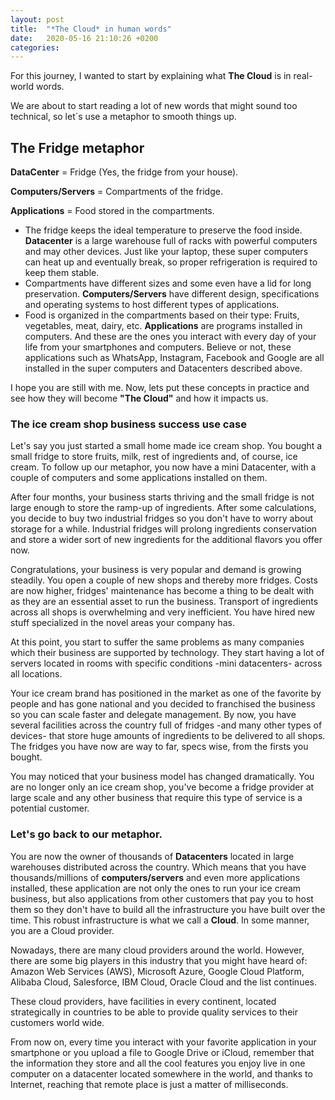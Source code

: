 ```yaml
---
layout: post
title:  "*The Cloud* in human words"
date:   2020-05-16 21:10:26 +0200
categories: 
---
```


For this journey, I wanted to start by explaining what **The Cloud** is in real-world words.

We are about to start reading a lot of new words that might sound too technical, so let´s use a metaphor to smooth things up.

## The Fridge metaphor

**DataCenter** = Fridge (Yes, the fridge from your house).

**Computers/Servers** = Compartments of the fridge.

**Applications** = Food stored in the compartments.

- The fridge keeps the ideal temperature to preserve the food inside. 
  **Datacenter** is a large warehouse full of racks with powerful computers and may other devices. Just like your laptop, these super computers can heat up and eventually break, so proper refrigeration is required to keep them stable.
- Compartments have different sizes and some even have a lid for long preservation.
  **Computers/Servers** have different design, specifications and operating systems to host different types of applications.
- Food is organized in the compartments based on their type: Fruits, vegetables, meat, dairy, etc.
  **Applications** are programs installed in computers. And these are the ones you interact with every day of your life from your smartphones and computers. Believe or not, these applications such as WhatsApp, Instagram, Facebook and Google are all installed in the super computers and Datacenters described above.

I hope you are still with me. Now, lets put these concepts in practice and see how they will become **"The Cloud"** and how it impacts us.

### The ice cream shop business success use case

Let's say you just started a small home made ice cream shop. You bought a small fridge to store fruits, milk, rest of ingredients and, of course, ice cream. To follow up our metaphor, you now have a mini Datacenter, with 
a couple of computers and some applications installed on them.

After four months, your business starts thriving and the small fridge is not large enough to store the ramp-up of ingredients. After some calculations, you decide to buy two industrial fridges so you don't have to worry about storage for a while. Industrial fridges will prolong ingredients conservation and store a wider sort of new ingredients for the additional flavors you offer now.

Congratulations, your business is very popular and demand is growing steadily. You open a couple of new shops and thereby more fridges. Costs are now higher, fridges' maintenance has become a thing to be dealt with as they are an essential asset to run the business. Transport of ingredients across all shops is overwhelming and very inefficient. You have hired new stuff specialized in the novel areas your company has.

At this point, you start to suffer the same problems as many companies which their business are supported by technology. They start having a lot of servers located in rooms with specific conditions -mini datacenters- across all locations.

Your ice cream brand has positioned in the market as one of the favorite by people and has gone national and you decided to franchised the business so you can scale faster and delegate management. By now, you have several facilities across the country full of fridges -and many other types of devices- that store huge amounts of ingredients to be delivered to all shops. The fridges you have now are way to far, specs wise, from the firsts you bought.

You may noticed that your business model has changed dramatically. You are no longer only an ice cream shop, you've become a fridge provider at large scale and any other business that require this type of service is a potential customer.

### Let's go back to our metaphor.

You are now the owner of thousands of **Datacenters** located in large warehouses distributed across the country. Which means that you have thousands/millions of **computers/servers** and even more applications installed, these application are not only the ones to run your ice cream business, but also applications from other customers that pay you to host them so they don't have to build all the infrastructure you have built over the time. This robust infrastructure is what we call a **Cloud**. In some manner, you are a Cloud provider.

Nowadays, there are many cloud providers around the world. However, there are some big players in this industry that you might have heard of: Amazon Web Services (AWS), Microsoft Azure, Google Cloud Platform, Alibaba Cloud, Salesforce, IBM Cloud, Oracle Cloud and the list continues.

These cloud providers, have facilities in every continent, located strategically in countries to be able to provide quality services to their customers world wide.

From now on, every time you interact with your favorite application in your smartphone or you upload a file to Google Drive or iCloud, remember that the information they store and all the cool features you enjoy live in one computer on a datacenter located somewhere in the world, and thanks to Internet, reaching that remote place is just a matter of milliseconds.


